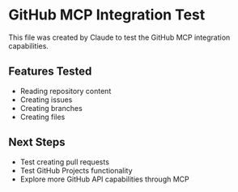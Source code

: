 
# GitHub MCP Integration Test

This file was created by Claude to test the GitHub MCP integration capabilities.

## Features Tested
- Reading repository content
- Creating issues
- Creating branches
- Creating files

## Next Steps
- Test creating pull requests
- Test GitHub Projects functionality
- Explore more GitHub API capabilities through MCP
